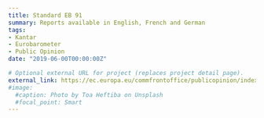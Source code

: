```yaml
---
title: Standard EB 91
summary: Reports available in English, French and German
tags:
- Kantar
- Eurobarometer
- Public Opinion
date: "2019-06-00T00:00:00Z"

# Optional external URL for project (replaces project detail page).
external_link: https://ec.europa.eu/commfrontoffice/publicopinion/index.cfm/Survey/getSurveyDetail/instruments/STANDARD/surveyKy/2253
#image:
  #caption: Photo by Toa Heftiba on Unsplash
  #focal_point: Smart
---
```

